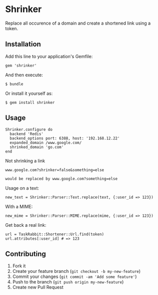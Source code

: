 # Shrinker

Replace all occurence of a domain and create a shortened link using a token.

## Installation

Add this line to your application's Gemfile:

    gem 'shrinker'

And then execute:

    $ bundle

Or install it yourself as:

    $ gem install shrinker

## Usage


    Shrinker.configure do
      backend 'Redis'
      backend_options port: 6388, host: '192.168.12.22'
      expanded_domain /www.google.com/
      shrinked_domain 'go.com'
    end

Not shrinking a link

    www.google.com?shrinker=false&something=else 

    would be replaced by www.google.com?something=else

Usage on a text:

    new_text = Shrinker::Parser::Text.replace(text, {:user_id => 123})

With a MIME:

    new_mime = Shrinker::Parser::MIME.replace(mime, {:user_id => 123})

Get back a real link:

    url = TaskRabbit::Shortener::Url.find(token)
    url.attributes[:user_id] # => 123

## Contributing

1. Fork it
2. Create your feature branch (`git checkout -b my-new-feature`)
3. Commit your changes (`git commit -am 'Add some feature'`)
4. Push to the branch (`git push origin my-new-feature`)
5. Create new Pull Request
